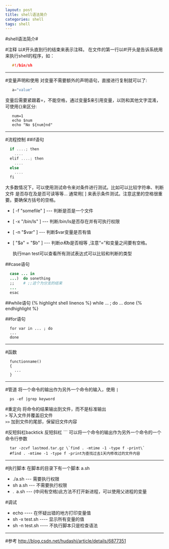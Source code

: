 ```yaml
---
layout: post
title: shell语法简介
categories: shell
tags: shell
---
```


#shell语法简介#
   
#注释
  以#开头直到行的结束来表示注释。
  在文件的第一行以#!开头是告诉系统用来执行shell的程序，如：  
```c
   #!/bin/sh
```

-----

#变量声明和使用
  对变量不需要额外的声明语句，直接进行复制就可以了:  
```java
   a="value"
```  
   变量后需要紧跟着=，不能空格，通过变量$来引用变量，以防和其他文字混淆，可使用{}来区分:  
```cshell
   num=1
   echo $num
   echo "No ${num}nd"
```

-----

#流程控制
##if语句
```javascript
  if ....; then 
    .... 
  elif ....; then 
    .... 
  else 
    .... 
  fi
```
   
  大多数情况下，可以使用测试命令来对条件进行测试。比如可以比较字符串、判断文件
是否存在及是否可读等等… 
通常用[ ] 来表示条件测试。注意这里的空格很重要。要确保方括号的空格。 
* [ -f "somefile" ] --- 判断是否是一个文件 
* [ -x "/bin/ls" ] --- 判断/bin/ls是否存在并有可执行权限 
* [ -n "$var" ] --- 判断$var变量是否有值 
* [ "$a" = "$b" ] --- 判断$a和$b是否相等 ,注意“=”和变量之间要有空格。

  执行man test可以查看所有测试表达式可以比较和判断的类型

##case语句
```ruby
  case ... in
  ...)  do sonething
  ;;    # ;;这个为分支的结束
  ...
  esac
```

##while语句
{% highlight shell linenos %}
  while ... ; do
  ...
  done
{% endhighlight %}

##for语句
```shell
  for var in ... ; do
  ...
  done
```

-----

#函数
```shell
  functionname()
  {
    ...
  }
```

-----

#管道
  将一个命令的输出作为另外一个命令的输入，使用 `|`

```
  ps -ef |grep keyword
```

#重定向
  将命令的结果输出到文件，而不是标准输出  
  `>` 写入文件并覆盖旧文件   
  `>>` 加到文件的尾部，保留旧文件内容

#反短斜杠backtick
  反短斜杠 ``` 可以将一个命令的输出作为另外一个命令的一个命令行参数
  
```shell
  tar -zcvf lastmod.tar.gz \`find . -mtime -1 -type f -print\`
  #find . -mtime -1 -type f -print为查找过去1天内修改过的文件内容
```

-----

#执行脚本
  在脚本的目录下有一个脚本 a.sh
* ./a.sh --- 需要执行权限 
* sh a.sh --- 不需要执行权限
* .` `a.sh  --- (中间有空格)此方法不打开新进程，可以使用父进程的变量

#调试
* echo          ---- 在怀疑出错的地方打印变量值
* sh -x test.sh ---- 显示所有变量的值
* sh -n test.sh ---- 不执行脚本只是检查语法

-----
#参考
<http://blog.csdn.net/hudashi/article/details/6877351>
